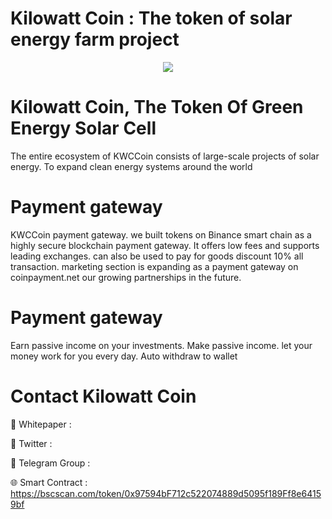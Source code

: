 # Kilowatt Coin : The token of solar energy farm project

<div align="center"><img src="https://kwcoin.co/page/wp-content/uploads/2023/07/KWC300x300.fw_-1.png)" /><br />
</div>
<div align="center">
  <h1>
</div>


# Kilowatt Coin, The Token Of Green Energy Solar Cell

The entire ecosystem of KWCCoin consists of large-scale projects of solar energy. To expand clean energy systems around the world

# Payment gateway
KWCCoin payment gateway. we built tokens on Binance smart chain as a highly secure blockchain payment gateway. It offers low fees and supports leading exchanges. can also be used to pay for goods discount 10% all transaction. marketing section is expanding as a payment gateway on coinpayment.net our growing partnerships in the future.

# Payment gateway
Earn passive income on your investments. Make passive income. let your money work for you every day. Auto withdraw to wallet

# Contact Kilowatt Coin


📄 Whitepaper : 

💎 Twitter : 

🚀 Telegram Group : 

🌐 Smart Contract : https://bscscan.com/token/0x97594bF712c522074889d5095f189Ff8e64159bf
